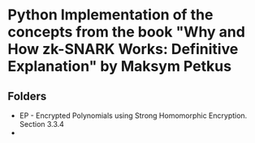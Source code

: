 # Python Implementation of the concepts from the book "Why and How zk-SNARK Works: Definitive Explanation" by Maksym Petkus 

## Folders

- EP - Encrypted Polynomials using Strong Homomorphic Encryption. Section 3.3.4
- 